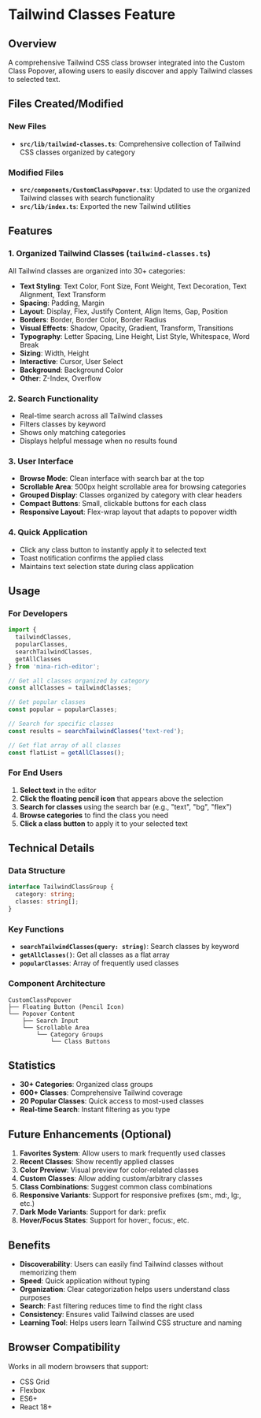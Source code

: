 # Tailwind Classes Feature

## Overview
A comprehensive Tailwind CSS class browser integrated into the Custom Class Popover, allowing users to easily discover and apply Tailwind classes to selected text.

## Files Created/Modified

### New Files
- **`src/lib/tailwind-classes.ts`**: Comprehensive collection of Tailwind CSS classes organized by category

### Modified Files
- **`src/components/CustomClassPopover.tsx`**: Updated to use the organized Tailwind classes with search functionality
- **`src/lib/index.ts`**: Exported the new Tailwind utilities

## Features

### 1. Organized Tailwind Classes (`tailwind-classes.ts`)
All Tailwind classes are organized into 30+ categories:

- **Text Styling**: Text Color, Font Size, Font Weight, Text Decoration, Text Alignment, Text Transform
- **Spacing**: Padding, Margin
- **Layout**: Display, Flex, Justify Content, Align Items, Gap, Position
- **Borders**: Border, Border Color, Border Radius
- **Visual Effects**: Shadow, Opacity, Gradient, Transform, Transitions
- **Typography**: Letter Spacing, Line Height, List Style, Whitespace, Word Break
- **Sizing**: Width, Height
- **Interactive**: Cursor, User Select
- **Background**: Background Color
- **Other**: Z-Index, Overflow

### 2. Search Functionality
- Real-time search across all Tailwind classes
- Filters classes by keyword
- Shows only matching categories
- Displays helpful message when no results found

### 3. User Interface
- **Browse Mode**: Clean interface with search bar at the top
- **Scrollable Area**: 500px height scrollable area for browsing categories
- **Grouped Display**: Classes organized by category with clear headers
- **Compact Buttons**: Small, clickable buttons for each class
- **Responsive Layout**: Flex-wrap layout that adapts to popover width

### 4. Quick Application
- Click any class button to instantly apply it to selected text
- Toast notification confirms the applied class
- Maintains text selection state during class application

## Usage

### For Developers

```typescript
import { 
  tailwindClasses, 
  popularClasses, 
  searchTailwindClasses,
  getAllClasses 
} from 'mina-rich-editor';

// Get all classes organized by category
const allClasses = tailwindClasses;

// Get popular classes
const popular = popularClasses;

// Search for specific classes
const results = searchTailwindClasses('text-red');

// Get flat array of all classes
const flatList = getAllClasses();
```

### For End Users

1. **Select text** in the editor
2. **Click the floating pencil icon** that appears above the selection
3. **Search for classes** using the search bar (e.g., "text", "bg", "flex")
4. **Browse categories** to find the class you need
5. **Click a class button** to apply it to your selected text

## Technical Details

### Data Structure

```typescript
interface TailwindClassGroup {
  category: string;
  classes: string[];
}
```

### Key Functions

- **`searchTailwindClasses(query: string)`**: Search classes by keyword
- **`getAllClasses()`**: Get all classes as a flat array
- **`popularClasses`**: Array of frequently used classes

### Component Architecture

```
CustomClassPopover
├── Floating Button (Pencil Icon)
└── Popover Content
    ├── Search Input
    └── Scrollable Area
        └── Category Groups
            └── Class Buttons
```

## Statistics

- **30+ Categories**: Organized class groups
- **600+ Classes**: Comprehensive Tailwind coverage
- **20 Popular Classes**: Quick access to most-used classes
- **Real-time Search**: Instant filtering as you type

## Future Enhancements (Optional)

1. **Favorites System**: Allow users to mark frequently used classes
2. **Recent Classes**: Show recently applied classes
3. **Color Preview**: Visual preview for color-related classes
4. **Custom Classes**: Allow adding custom/arbitrary classes
5. **Class Combinations**: Suggest common class combinations
6. **Responsive Variants**: Support for responsive prefixes (sm:, md:, lg:, etc.)
7. **Dark Mode Variants**: Support for dark: prefix
8. **Hover/Focus States**: Support for hover:, focus:, etc.

## Benefits

- **Discoverability**: Users can easily find Tailwind classes without memorizing them
- **Speed**: Quick application without typing
- **Organization**: Clear categorization helps users understand class purposes
- **Search**: Fast filtering reduces time to find the right class
- **Consistency**: Ensures valid Tailwind classes are used
- **Learning Tool**: Helps users learn Tailwind CSS structure and naming

## Browser Compatibility

Works in all modern browsers that support:
- CSS Grid
- Flexbox
- ES6+
- React 18+


